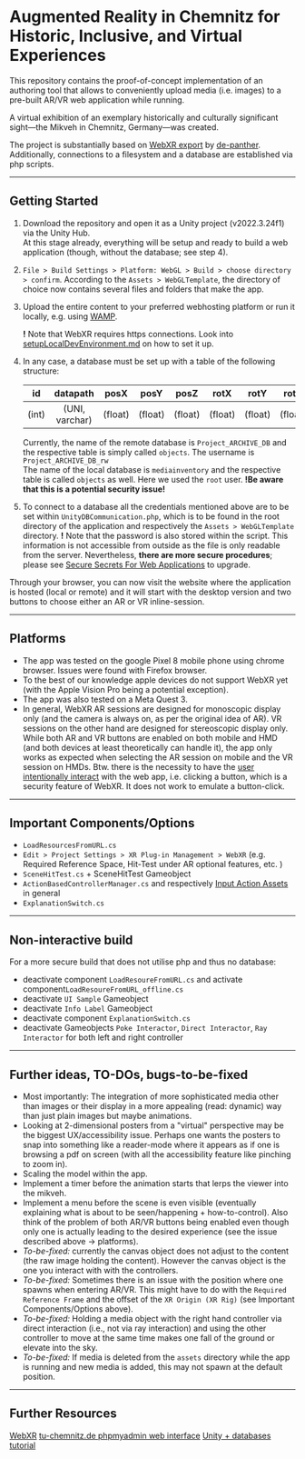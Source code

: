 # **A**ugmented **R**eality in **C**hemnitz for **H**istoric, **I**nclusive, and **V**irtual **E**xperiences
This repository contains the proof-of-concept implementation of an authoring tool that allows to conveniently upload media (i.e. images) to a pre-built AR/VR web application while running.

A virtual exhibition of an exemplary historically and culturally significant sight—the Mikveh in Chemnitz, Germany—was created.

The project is substantially based on [WebXR export](https://github.com/De-Panther/unity-webxr-export?tab=readme-ov-file) by [de-panther](https://github.com/De-Panther).
Additionally, connections to a filesystem and a database are established via php scripts.

---

## Getting Started
1. Download the repository and open it as a Unity project (v2022.3.24f1) via the Unity Hub. <br> At this stage already, everything will be setup and ready to build a web application (though, without the database; see step 4).
2. ```File > Build Settings > Platform: WebGL > Build > choose directory > confirm```. According to the ```Assets > WebGLTemplate```, the directory of choice now contains several files and folders that make the app.
3. Upload the entire content to your preferred webhosting platform or run it locally, e.g. using [WAMP](https://wampserver.aviatechno.net/).

    **!** Note that WebXR requires https connections. Look into [setupLocalDevEnvironment.md](setupLocalDevEnvironment.md) on how to set it up.

4. In any case, a database must be set up with a table of the following structure:

    |id|datapath|posX|posY|posZ|rotX|rotY|rotZ|
    |:--:|:--------:|:----:|:----:|:----:|:----:|:----:|:----:|
    |(int)|(UNI, varchar)|(float)|(float)|(float)|(float)|(float)|(float)|

    Currently, the name of the remote database is ```Project_ARCHIVE_DB``` and the respective table is simply called ```objects```. The username is ```Project_ARCHIVE_DB_rw```<br>
    The name of the local database is ```mediainventory``` and the respective table is called ```objects``` as well. Here we used the ```root``` user. **!Be aware that this is a potential security issue!**

5. To connect to a database all the credentials mentioned above are to be set within ```UnityDBCommunication.php```, which is to be found in the root directory of the application and respectively the ```Assets > WebGLTemplate``` directory. 
    **!** Note that the password is also stored within the script. This information is not accessible from outside as the file is only readable from the server. Nevertheless, **there are more secure procedures**; please see [Secure Secrets For Web Applications](https://www.tu-chemnitz.de/urz/www/php/secure.html) to upgrade.

Through your browser, you can now visit the website where the application is hosted  (local or remote) and it will start with the desktop version and two buttons to choose either an AR or VR inline-session.

---
## Platforms
- The app was tested on the google Pixel 8 mobile phone using chrome browser. Issues were found with Firefox browser.
- To the best of our knowledge apple devices do not support WebXR yet (with the Apple Vision Pro being a potential exception).
- The app was also tested on a Meta Quest 3.
- In general, WebXR AR sessions are designed for monoscopic display only (and the camera is always on, as per the original idea of AR). VR sessions on the other hand are designed for stereoscopic display only. While both AR and VR buttons are enabled on both mobile and HMD (and both devices at least theoretically can handle it), the app only works as expected when selecting the AR session on mobile and the VR session on HMDs. Btw. there is the necessity to have the [user intentionally interact](https://immersive-web.github.io/webxr/#user-intention) with the web app, i.e. clicking a button, which is a security feature of WebXR. It does not work to emulate a button-click.

---
## Important Components/Options
- ```LoadResourcesFromURL.cs```
- ```Edit > Project Settings > XR Plug-in Management > WebXR``` (e.g. Required Reference Space, Hit-Test under AR optional features, etc. )
- ```SceneHitTest.cs``` + SceneHitTest Gameobject
- ```ActionBasedControllerManager.cs``` and respectively [Input Action Assets](https://docs.unity3d.com/Packages/com.unity.inputsystem@1.0/manual/ActionAssets.html) in general
- ```ExplanationSwitch.cs```

---
## Non-interactive build
For a more secure build that does not utilise php and thus no database:
- deactivate component ```LoadResoureFromURL.cs``` and activate component```LoadResoureFromURL_offline.cs```
- deactivate ```UI Sample``` Gameobject
- deactivate ```Info Label``` Gameobject
- deactivate component ```ExplanationSwitch.cs```
- deactivate Gameobjects ```Poke Interactor```, ```Direct Interactor```, ```Ray Interactor``` for both left and right controller

---
## Further ideas, TO-DOs, bugs-to-be-fixed
- Most importantly: The integration of more sophisticated media other than images or their display in a more appealing (read: dynamic) way than just plain images but maybe animations.
- Looking at 2-dimensional posters from a "virtual" perspective may be the biggest UX/accessibility issue. Perhaps one wants the posters to snap into something like a reader-mode where it appears as if one is browsing a pdf on screen (with all the accessibility feature like pinching to zoom in).
- Scaling the model within the app.
- Implement a timer before the animation starts that lerps the viewer into the mikveh.
- Implement a menu before the scene is even visible (eventually explaining what is about to be seen/happening + how-to-control). Also think of the problem of both AR/VR buttons being enabled even though only one is actually leading to the desired experience (see the issue described above -> platforms).
- *To-be-fixed:* currently the canvas object does not adjust to the content (the raw image holding the content). However the canvas object is the one you interact with with the controllers.
- *To-be-fixed:* Sometimes there is an issue with the position where one spawns when entering AR/VR. This might have to do with the ```Required Reference Frame``` and the offset of the ```XR Origin (XR Rig)``` (see Important Components/Options above).
- *To-be-fixed:* Holding a media object with the right hand controller via direct interaction (i.e., not via ray interaction) and using the other controller to move at the same time makes one fall of the ground or elevate into the sky.
- *To-be-fixed:* If media is deleted from the ```assets``` directory while the app is running and new media is added, this may not spawn at the default position.


---
## Further Resources
[WebXR](https://immersive-web.github.io)
[tu-chemnitz.de phpmyadmin web interface](https://dbwebadmin.hrz.tu-chemnitz.de/phpmyadmin/index.php)
[Unity + databases tutorial](https://youtu.be/SKbY-0zt2VE?feature=shared)
